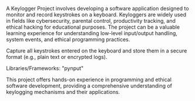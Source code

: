 A Keylogger Project involves developing a software application designed to monitor and record keystrokes on a keyboard. Keyloggers are widely used in fields like cybersecurity, parental control, productivity tracking, and ethical hacking for educational purposes. The project can be a valuable learning experience for understanding low-level input/output handling, system events, and ethical programming practices.

Capture all keystrokes entered on the keyboard and store them in a secure format (e.g., plain text or encrypted logs).


Libraries/Frameworks: "pynput"


This project offers hands-on experience in programming and ethical software development, providing a comprehensive understanding of keylogging mechanisms and their applications.
